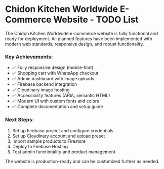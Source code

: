 # Chidon Kitchen Worldwide E-Commerce Website - TODO List


The Chidon Kitchen Worldwide e-commerce website is fully functional and ready for deployment. All planned features have been implemented with modern web standards, responsive design, and robust functionality.


### Key Achievements:
- ✅ Fully responsive design (mobile-first)
- ✅ Shopping cart with WhatsApp checkout
- ✅ Admin dashboard with image uploads
- ✅ Firebase backend integration
- ✅ Cloudinary image hosting
- ✅ Accessibility features (ARIA, semantic HTML)
- ✅ Modern UI with custom fonts and colors
- ✅ Complete documentation and setup guide

### Next Steps:
1. Set up Firebase project and configure credentials
2. Set up Cloudinary account and upload preset
3. Import sample products to Firestore
4. Deploy to Firebase Hosting
5. Test admin functionality and product management

The website is production-ready and can be customized further as needed.
